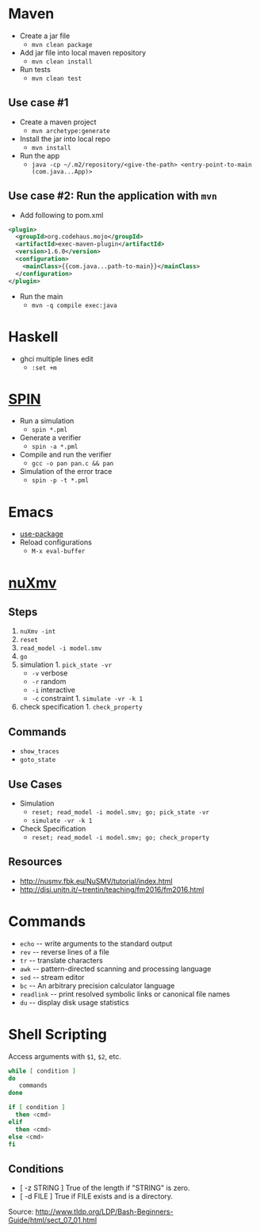 # Maven
* Create a jar file
  - `mvn clean package`
* Add jar file into local maven repository
  - `mvn clean install`
* Run tests
  - `mvn clean test`
## Use case #1
* Create a maven project
  - `mvn archetype:generate`
* Install the jar into local repo
  - `mvn install`
* Run the app
  - `java -cp ~/.m2/repository/<give-the-path> <entry-point-to-main (com.java...App)>`
## Use case #2: Run the application with `mvn`
* Add following to pom.xml
```xml
<plugin>
  <groupId>org.codehaus.mojo</groupId>
  <artifactId>exec-maven-plugin</artifactId>
  <version>1.6.0</version>
  <configuration>
    <mainClass>{{com.java...path-to-main}}</mainClass>
  </configuration>
</plugin>
```
* Run the main
  - `mvn -q compile exec:java`


# Haskell
* ghci multiple lines edit
  - `:set +m`

# [SPIN](http://spinroot.com/)

* Run a simulation
  - `spin *.pml`
* Generate a verifier
  - `spin -a *.pml`
* Compile and run the verifier
  - `gcc -o pan pan.c && pan`
* Simulation of the error trace
  - `spin -p -t *.pml`

# Emacs
* [use-package](https://www.masteringemacs.org/article/spotlight-use-package-a-declarative-configuration-tool)
* Reload configurations
  - `M-x eval-buffer`

# [nuXmv](https://nuxmv.fbk.eu)

## Steps

1. `nuXmv -int`
1. `reset`
1. `read_model -i model.smv`
1. `go`
  1. simulation
    1. `pick_state -vr`
      * `-v` verbose
      * `-r` random
      * `-i` interactive
      * `-c` constraint
    1. `simulate -vr -k 1`
  1. check specification
    1. `check_property`

## Commands

* `show_traces`
* `goto_state`

## Use Cases

* Simulation
  - `reset; read_model -i model.smv; go; pick_state -vr`
  - `simulate -vr -k 1`
* Check Specification
  - `reset; read_model -i model.smv; go; check_property`

## Resources

* http://nusmv.fbk.eu/NuSMV/tutorial/index.html
* http://disi.unitn.it/~trentin/teaching/fm2016/fm2016.html


# Commands

* `echo`     -- write arguments to the standard output
* `rev`      -- reverse lines of a file
* `tr`       -- translate characters
* `awk`      -- pattern-directed scanning and processing language
* `sed`      -- stream editor
* `bc`       -- An arbitrary precision calculator language
* `readlink` -- print resolved symbolic links or canonical file names
* `du`       -- display disk usage statistics

# Shell Scripting

Access arguments with `$1`, `$2`, etc.
 
```sh
while [ condition ]
do
   commands
done
```

```sh
if [ condition ]
  then <cmd>
elif
  then <cmd>
else <cmd>
fi
```

## Conditions

* [ -z STRING ]	True of the length if "STRING" is zero.
* [ -d FILE ]	True if FILE exists and is a directory.

Source: http://www.tldp.org/LDP/Bash-Beginners-Guide/html/sect_07_01.html
